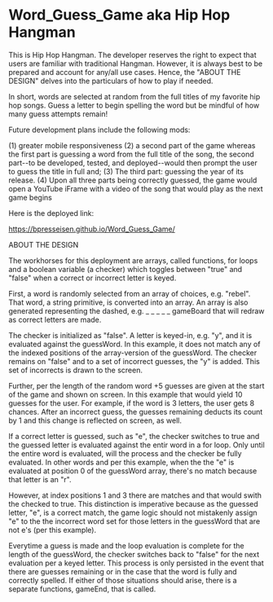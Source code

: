 # Word_Guess_Game aka Hip Hop Hangman

This is Hip Hop Hangman. The developer reserves the right to expect that users are familiar with traditional Hangman. However, it is always best to be prepared and account for any/all use cases. Hence, the "ABOUT THE DESIGN" delves into the particulars of how to play if needed.

In short, words are selected at random from the full titles of my favorite hip hop songs. 
Guess a letter to begin spelling the word but be mindful of how many guess attempts remain!

Future development plans include the following mods:

(1) greater mobile responsiveness
(2) a second part of the game whereas the first part is guessing a word from the full title of the song, the second part--to be developed, tested, and deployed--would then prompt the user to guess the title in full and;
(3) The third part: guessing the year of its release. 
(4) Upon all three parts being correctly guessed, the game would open a YouTube iFrame with a video of the song that would play as the next game begins

Here is the deployed link:

https://bpresseisen.github.io/Word_Guess_Game/

ABOUT THE DESIGN

The workhorses for this deployment are arrays, called functions, for loops and a boolean variable (a checker) which toggles between "true" and "false" when a correct or incorrect letter is keyed. 

First, a word is randomly selected from an array of choices, e.g. "rebel". That word, a string primitive, is converted into an array. An array is also generated representing the dashed, e.g. _ _ _ _ _ gameBoard that will redraw as correct letters are made.

The checker is initialized as "false". A letter is keyed-in, e.g. "y", and it is evaluated against the guessWord. In this example, it does not match any of the indexed positions of the array-version of the guessWord. The checker remains on "false" and to a set of incorrect guesses, the "y" is added. This set of incorrects is drawn to the screen. 

Further, per the length of the random word +5 guesses are given at the start of the game and shown on screen. In this example that would yield 10 guesses for the user. For example, if the word is 3 letters, the user gets 8 chances. After an incorrect guess, the guesses remaining deducts its count by 1 and this change is reflected on screen, as well.

If a correct letter is guessed, such as "e", the checker switches to true and the guessed letter is evaluated against the entir word in a for loop. Only until the entire word is evaluated, will the process and the checker be fully evaluated. In other words and per this example, when the the "e" is evaluated at position 0 of the guessWord array, there's no match because that letter is an "r". 

However, at index positions 1 and 3 there are matches and that would swith the checked to true. This distinction is imperative because as the guessed letter, "e", is a correct match, the game logic should not mistakenly assign "e" to the the incorrect word set for those letters in the guessWord that are not e's (per this example).

Everytime a guess is made and the loop evaluation is complete for the length of the guessWord, the checker switches back to "false" for the next evaluation per a keyed letter. This process is only persisted in the event that there are guesses remaining or in the case that the word is fully and correctly spelled. If either of those situations should arise, there is a separate functions, gameEnd, that is called.
